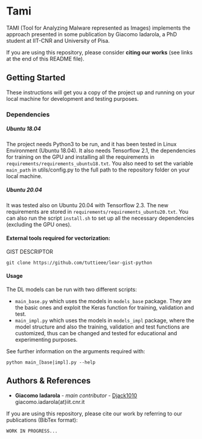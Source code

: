 # Tami

TAMI (Tool for Analyzing Malware represented as Images) implements the approach presented in some publication by 
Giacomo Iadarola, a PhD student at IIT-CNR and University of Pisa. 

If you are using this repository, please consider **citing our 
works** (see links at the end of this README file).

## Getting Started

These instructions will get you a copy of the project up and running on your local machine for development and testing purposes.

### Dependencies

##### Ubuntu 18.04

The project needs Python3 to be run, and it has been tested in Linux Environment (Ubuntu 18.04).
It also needs Tensorflow 2.1, the dependencies for training on the GPU and installing all the requirements in 
`requirements/requirements_ubuntu18.txt`. You also need to set the variable `main_path` in utils/config.py to the full 
path to the repository folder on your local machine.

##### Ubuntu 20.04

It was tested also on Ubuntu 20.04 with Tensorflow 2.3. The new requirements are stored in 
`requirements/requirements_ubuntu20.txt`. You can also run the script `install.sh` to set up all the necessary 
dependencies (excluding the GPU ones).

#### External tools required for vectorization:
GIST DESCRIPTOR
```
git clone https://github.com/tuttieee/lear-gist-python
```

#### Usage

The DL models can be run with two different scripts:
* `main_base.py` which uses the models in `models_base` package. They are the basic ones and exploit the Keras function
for training, validation and test.
* `main_impl.py` which uses the models in `models_impl` package, where the model structure and also the training,
validation and test functions are customized, thus can be changed and tested for educational and experimenting purposes.

See further information on the arguments required with:
```
python main_[base|impl].py --help
```

## Authors & References

* **Giacomo Iadarola** - *main contributor* - [Djack1010](https://github.com/Djack1010) giacomo.iadarola(at)iit.cnr.it

If you are using this repository, please cite our work by referring to our publications (BibTex format):
```
WORK IN PROGRESS...
```
